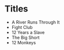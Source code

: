 # Titles 

- A River Runs Through It 
- Fight Club 
- 12 Years a Slave
- The Big Short 
- 12 Monkeys

